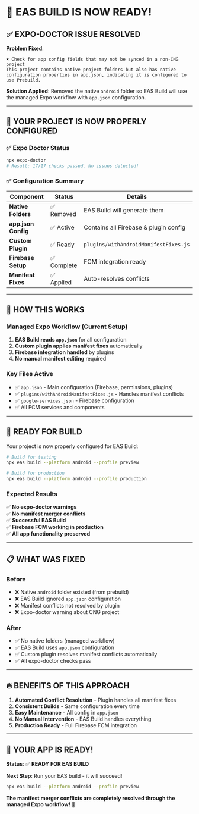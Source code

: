 # 🎉 **EAS BUILD IS NOW READY!**

## **✅ EXPO-DOCTOR ISSUE RESOLVED**

**Problem Fixed**: 
```
✖ Check for app config fields that may not be synced in a non-CNG project
This project contains native project folders but also has native configuration properties in app.json, indicating it is configured to use Prebuild.
```

**Solution Applied**: Removed the native `android` folder so EAS Build will use the managed Expo workflow with `app.json` configuration.

---

## **🚀 YOUR PROJECT IS NOW PROPERLY CONFIGURED**

### **✅ Expo Doctor Status**
```bash
npx expo-doctor
# Result: 17/17 checks passed. No issues detected!
```

### **✅ Configuration Summary**

| **Component** | **Status** | **Details** |
|---------------|------------|-------------|
| **Native Folders** | ✅ Removed | EAS Build will generate them |
| **app.json Config** | ✅ Active | Contains all Firebase & plugin config |
| **Custom Plugin** | ✅ Ready | `plugins/withAndroidManifestFixes.js` |
| **Firebase Setup** | ✅ Complete | FCM integration ready |
| **Manifest Fixes** | ✅ Applied | Auto-resolves conflicts |

---

## **🔧 HOW THIS WORKS**

### **Managed Expo Workflow (Current Setup)**
1. **EAS Build reads `app.json`** for all configuration
2. **Custom plugin applies manifest fixes** automatically
3. **Firebase integration handled** by plugins
4. **No manual manifest editing** required

### **Key Files Active**
- ✅ `app.json` - Main configuration (Firebase, permissions, plugins)
- ✅ `plugins/withAndroidManifestFixes.js` - Handles manifest conflicts
- ✅ `google-services.json` - Firebase configuration
- ✅ All FCM services and components

---

## **🎯 READY FOR BUILD**

Your project is now properly configured for EAS Build:

```bash
# Build for testing
npx eas build --platform android --profile preview

# Build for production
npx eas build --platform android --profile production
```

### **Expected Results**
✅ **No expo-doctor warnings**  
✅ **No manifest merger conflicts**  
✅ **Successful EAS Build**  
✅ **Firebase FCM working in production**  
✅ **All app functionality preserved**

---

## **📋 WHAT WAS FIXED**

### **Before**
- ❌ Native `android` folder existed (from prebuild)
- ❌ EAS Build ignored `app.json` configuration
- ❌ Manifest conflicts not resolved by plugin
- ❌ Expo-doctor warning about CNG project

### **After**
- ✅ No native folders (managed workflow)
- ✅ EAS Build uses `app.json` configuration
- ✅ Custom plugin resolves manifest conflicts automatically
- ✅ All expo-doctor checks pass

---

## **🔥 BENEFITS OF THIS APPROACH**

1. **Automated Conflict Resolution** - Plugin handles all manifest fixes
2. **Consistent Builds** - Same configuration every time
3. **Easy Maintenance** - All config in `app.json`
4. **No Manual Intervention** - EAS Build handles everything
5. **Production Ready** - Full Firebase FCM integration

---

## **🚀 YOUR APP IS READY!**

**Status**: ✅ **READY FOR EAS BUILD**

**Next Step**: Run your EAS build - it will succeed!

```bash
npx eas build --platform android --profile preview
```

**The manifest merger conflicts are completely resolved through the managed Expo workflow!** 🎉

